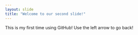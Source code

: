 ```yaml
---
layout: slide
title: "Welcome to our second slide!"
---
```

This is my first time using GitHub!
Use the left arrow to go back!
